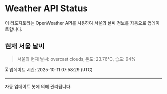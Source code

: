 
# Weather API Status

이 리포지토리는 OpenWeather API를 사용하여 서울의 날씨 정보를 자동으로 업데이트합니다.

## 현재 서울 날씨
> 서울의 현재 날씨: overcast clouds, 온도: 23.76°C, 습도: 94%

⏳ 업데이트 시간: 2025-10-11 07:58:29 (UTC)

---
자동 업데이트 봇에 의해 관리됩니다.
